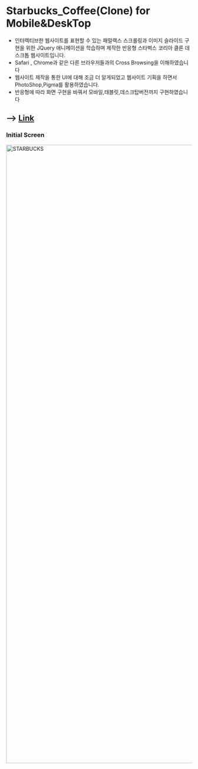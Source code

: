 # Starbucks_Coffee(Clone) for Mobile&DeskTop

- 인터렉티브한 웹사이트를 표현할 수 있는 패럴랙스 스크롤링과 이미지 슬라이드 구현을 위한 JQuery 애니메이션을 학습하며 제작한 반응형 스타벅스 코리아 클론 데스크톱 웹사이트입니다.
- Safari , Chrome과 같은 다른 브라우저들과의 Cross Browsing을 이해하였습니다
- 웹사이트 제작을 통한 UI에 대해 조금 더 알게되었고 웹사이트 기획을 하면서 PhotoShop,Pigma를 활용하였습니다.
- 반응형에 따라 화면 구현을 바꿔서 모바일,태블릿,데스크탑버전까지 구현하였습니다

## --> [Link](https://kdn0325.github.io/StarbucksKR/)

### Initial Screen
<img width="1679" alt="STARBUCKS" src="https://user-images.githubusercontent.com/91298955/148896831-d5585f8f-ff9f-49fc-9b96-599bb9fc38da.png">
